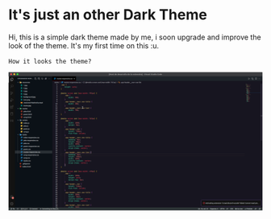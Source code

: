 # It's just an other Dark Theme

Hi, this is a simple dark theme made by me, i soon upgrade and improve the look of the theme. It's my first time on this  :u.

    How it looks the theme?

![alt](resources/theme.png)